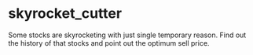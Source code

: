 # skyrocket_cutter
Some stocks are skyrocketing with just single temporary reason. Find out the history of that stocks and point out the optimum sell price.
